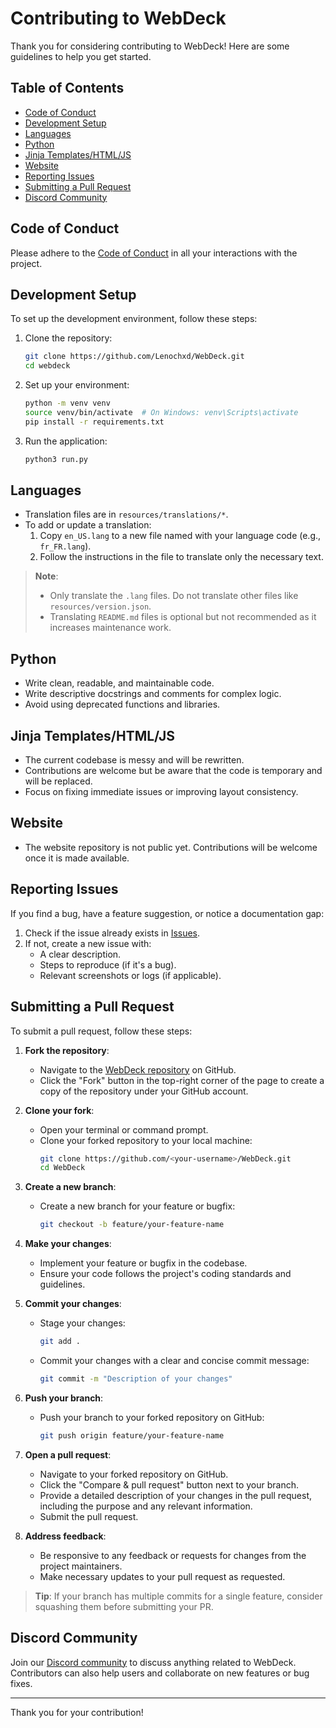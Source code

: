# Contributing to WebDeck

Thank you for considering contributing to WebDeck! Here are some guidelines to help you get started.


## Table of Contents

- [Code of Conduct](#code-of-conduct)
- [Development Setup](#development-setup)
- [Languages](#languages)
- [Python](#python)
- [Jinja Templates/HTML/JS](#jinja-templateshtmljs)
- [Website](#website)
- [Reporting Issues](#reporting-issues)
- [Submitting a Pull Request](#submitting-a-pull-request)
- [Discord Community](#discord-community)

## Code of Conduct

Please adhere to the [Code of Conduct](https://github.com/Lenochxd/WebDeck/blob/master/.github/CODE_OF_CONDUCT.md) in all your interactions with the project.


## Development Setup

To set up the development environment, follow these steps:

1. Clone the repository:
    ```bash
    git clone https://github.com/Lenochxd/WebDeck.git
    cd webdeck
    ```

1. Set up your environment:
    ```bash
    python -m venv venv
    source venv/bin/activate  # On Windows: venv\Scripts\activate
    pip install -r requirements.txt
    ```
4. Run the application:
    ```bash
    python3 run.py
    ```


## Languages

- Translation files are in `resources/translations/*`.
- To add or update a translation:
  1. Copy `en_US.lang` to a new file named with your language code (e.g., `fr_FR.lang`).
  2. Follow the instructions in the file to translate only the necessary text.

> **Note**:
> - Only translate the `.lang` files. Do not translate other files like `resources/version.json`.
> - Translating `README.md` files is optional but not recommended as it increases maintenance work.


## Python

- Write clean, readable, and maintainable code.
- Write descriptive docstrings and comments for complex logic.
- Avoid using deprecated functions and libraries.


## Jinja Templates/HTML/JS

- The current codebase is messy and will be rewritten.
- Contributions are welcome but be aware that the code is temporary and will be replaced.
- Focus on fixing immediate issues or improving layout consistency.


## Website

- The website repository is not public yet. Contributions will be welcome once it is made available.


## Reporting Issues

If you find a bug, have a feature suggestion, or notice a documentation gap:
1. Check if the issue already exists in [Issues](https://github.com/Lenochxd/WebDeck/issues).
2. If not, create a new issue with:
   - A clear description.
   - Steps to reproduce (if it's a bug).
   - Relevant screenshots or logs (if applicable).


## Submitting a Pull Request

To submit a pull request, follow these steps:

1. **Fork the repository**:
    - Navigate to the [WebDeck repository](https://github.com/Lenochxd/WebDeck) on GitHub.
    - Click the "Fork" button in the top-right corner of the page to create a copy of the repository under your GitHub account.

2. **Clone your fork**:
    - Open your terminal or command prompt.
    - Clone your forked repository to your local machine:
        ```bash
        git clone https://github.com/<your-username>/WebDeck.git
        cd WebDeck
        ```

3. **Create a new branch**:
    - Create a new branch for your feature or bugfix:
        ```bash
        git checkout -b feature/your-feature-name
        ```

4. **Make your changes**:
    - Implement your feature or bugfix in the codebase.
    - Ensure your code follows the project's coding standards and guidelines.

5. **Commit your changes**:
    - Stage your changes:
        ```bash
        git add .
        ```
    - Commit your changes with a clear and concise commit message:
        ```bash
        git commit -m "Description of your changes"
        ```

6. **Push your branch**:
    - Push your branch to your forked repository on GitHub:
        ```bash
        git push origin feature/your-feature-name
        ```

7. **Open a pull request**:
    - Navigate to your forked repository on GitHub.
    - Click the "Compare & pull request" button next to your branch.
    - Provide a detailed description of your changes in the pull request, including the purpose and any relevant information.
    - Submit the pull request.

8. **Address feedback**:
    - Be responsive to any feedback or requests for changes from the project maintainers.
    - Make necessary updates to your pull request as requested.

> **Tip**: If your branch has multiple commits for a single feature, consider squashing them before submitting your PR.


## Discord Community

Join our [Discord community](https://discord.gg/tUPsYHAGfm) to discuss anything related to WebDeck. Contributors can also help users and collaborate on new features or bug fixes.

---

Thank you for your contribution!
